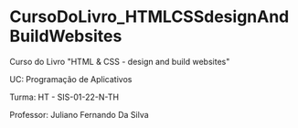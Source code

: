 # CursoDoLivro_HTMLCSSdesignAndBuildWebsites


Curso do Livro "HTML & CSS - design and build websites"


UC: Programação de Aplicativos


Turma: HT - SIS-01-22-N-TH


Professor: Juliano Fernando Da Silva
